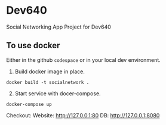 # Dev640
Social Networking App Project for Dev640

## To use docker
Either in the github `codespace` or in your local dev environment. 
1. Build docker image in place.
```
docker build -t socialnetwork .
```

2. Start service with docer-compose.
```
docker-compose up
```

Checkout:
Website: http://127.0.0.1:80
DB: http://127.0.0.1:8080



